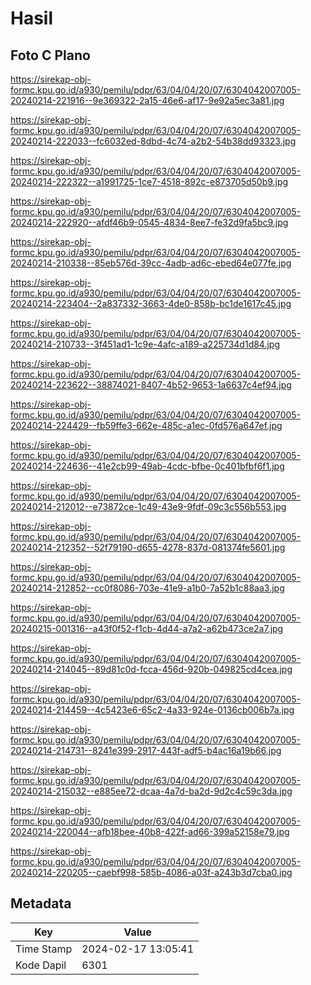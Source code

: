 # Hasil

## Foto C Plano

https://sirekap-obj-formc.kpu.go.id/a930/pemilu/pdpr/63/04/04/20/07/6304042007005-20240214-221916--9e369322-2a15-46e6-af17-9e92a5ec3a81.jpg

https://sirekap-obj-formc.kpu.go.id/a930/pemilu/pdpr/63/04/04/20/07/6304042007005-20240214-222033--fc6032ed-8dbd-4c74-a2b2-54b38dd93323.jpg

https://sirekap-obj-formc.kpu.go.id/a930/pemilu/pdpr/63/04/04/20/07/6304042007005-20240214-222322--a1991725-1ce7-4518-892c-e873705d50b9.jpg

https://sirekap-obj-formc.kpu.go.id/a930/pemilu/pdpr/63/04/04/20/07/6304042007005-20240214-222920--afdf46b9-0545-4834-8ee7-fe32d9fa5bc9.jpg

https://sirekap-obj-formc.kpu.go.id/a930/pemilu/pdpr/63/04/04/20/07/6304042007005-20240214-210338--85eb576d-39cc-4adb-ad6c-ebed64e077fe.jpg

https://sirekap-obj-formc.kpu.go.id/a930/pemilu/pdpr/63/04/04/20/07/6304042007005-20240214-223404--2a837332-3663-4de0-858b-bc1de1617c45.jpg

https://sirekap-obj-formc.kpu.go.id/a930/pemilu/pdpr/63/04/04/20/07/6304042007005-20240214-210733--3f451ad1-1c9e-4afc-a189-a225734d1d84.jpg

https://sirekap-obj-formc.kpu.go.id/a930/pemilu/pdpr/63/04/04/20/07/6304042007005-20240214-223622--38874021-8407-4b52-9653-1a6637c4ef94.jpg

https://sirekap-obj-formc.kpu.go.id/a930/pemilu/pdpr/63/04/04/20/07/6304042007005-20240214-224429--fb59ffe3-662e-485c-a1ec-0fd576a647ef.jpg

https://sirekap-obj-formc.kpu.go.id/a930/pemilu/pdpr/63/04/04/20/07/6304042007005-20240214-224636--41e2cb99-49ab-4cdc-bfbe-0c401bfbf6f1.jpg

https://sirekap-obj-formc.kpu.go.id/a930/pemilu/pdpr/63/04/04/20/07/6304042007005-20240214-212012--e73872ce-1c49-43e9-9fdf-09c3c556b553.jpg

https://sirekap-obj-formc.kpu.go.id/a930/pemilu/pdpr/63/04/04/20/07/6304042007005-20240214-212352--52f79190-d655-4278-837d-081374fe5601.jpg

https://sirekap-obj-formc.kpu.go.id/a930/pemilu/pdpr/63/04/04/20/07/6304042007005-20240214-212852--cc0f8086-703e-41e9-a1b0-7a52b1c88aa3.jpg

https://sirekap-obj-formc.kpu.go.id/a930/pemilu/pdpr/63/04/04/20/07/6304042007005-20240215-001316--a43f0f52-f1cb-4d44-a7a2-a62b473ce2a7.jpg

https://sirekap-obj-formc.kpu.go.id/a930/pemilu/pdpr/63/04/04/20/07/6304042007005-20240214-214045--89d81c0d-fcca-456d-920b-049825cd4cea.jpg

https://sirekap-obj-formc.kpu.go.id/a930/pemilu/pdpr/63/04/04/20/07/6304042007005-20240214-214459--4c5423e6-65c2-4a33-924e-0136cb006b7a.jpg

https://sirekap-obj-formc.kpu.go.id/a930/pemilu/pdpr/63/04/04/20/07/6304042007005-20240214-214731--8241e399-2917-443f-adf5-b4ac16a19b66.jpg

https://sirekap-obj-formc.kpu.go.id/a930/pemilu/pdpr/63/04/04/20/07/6304042007005-20240214-215032--e885ee72-dcaa-4a7d-ba2d-9d2c4c59c3da.jpg

https://sirekap-obj-formc.kpu.go.id/a930/pemilu/pdpr/63/04/04/20/07/6304042007005-20240214-220044--afb18bee-40b8-422f-ad66-399a52158e79.jpg

https://sirekap-obj-formc.kpu.go.id/a930/pemilu/pdpr/63/04/04/20/07/6304042007005-20240214-220205--caebf998-585b-4086-a03f-a243b3d7cba0.jpg


## Metadata

| Key        | Value               |
| ---------- | ------------------- |
| Time Stamp | 2024-02-17 13:05:41 |
| Kode Dapil | 6301                |



